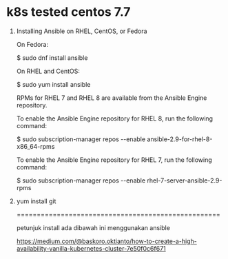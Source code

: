 # k8s   tested centos 7.7

1.  Installing Ansible on RHEL, CentOS, or Fedora

    On Fedora:

    $ sudo dnf install ansible

    On RHEL and CentOS:

    $ sudo yum install ansible

    RPMs for RHEL 7 and RHEL 8 are available from the Ansible Engine repository.

    To enable the Ansible Engine repository for RHEL 8, run the following command:

    $ sudo subscription-manager repos --enable ansible-2.9-for-rhel-8-x86_64-rpms

    To enable the Ansible Engine repository for RHEL 7, run the following command:

    $ sudo subscription-manager repos --enable rhel-7-server-ansible-2.9-rpms


 2. yum install git

    ===================================================


    petunjuk install ada dibawah ini menggunakan ansible
  
    https://medium.com/@baskoro.oktianto/how-to-create-a-high-availability-vanilla-kubernetes-cluster-7e50f0c6f671
